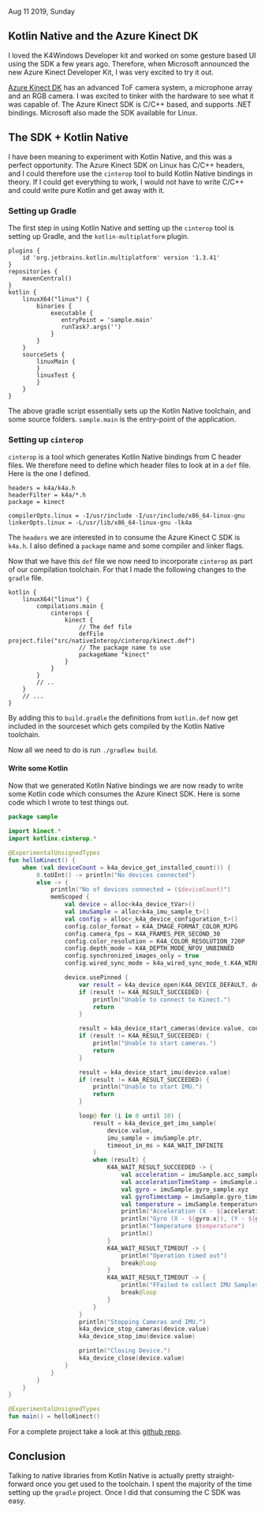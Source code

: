 Aug 11 2019, Sunday

## Kotlin Native and the Azure Kinect DK

I loved the K4Windows Developer kit and worked on some gesture based UI using the SDK a few years ago.
Therefore, when Microsoft announced the new Azure Kinect Developer Kit, I was very excited to try it out.

[Azure Kinect DK](https://azure.microsoft.com/en-us/services/kinect-dk/) has an advanced ToF camera system, a microphone array and an RGB camera. I was excited to tinker with the hardware to see what it was capable of. The Azure Kinect SDK is C/C++ based, and supports .NET bindings. Microsoft also made the SDK available for Linux. 

## The SDK + Kotlin Native

I have been meaning to experiment with Kotlin Native, and this was a perfect opportunity. The Azure Kinect SDK on Linux has C/C++ headers, and I could therefore use the `cinterop` tool to build Kotlin Native bindings in theory. If I could get everything to work, I would not have to write C/C++ and could write pure Kotlin and get away with it.

### Setting up Gradle

The first step in using Kotlin Native and setting up the `cinterop` tool is setting up Gradle, and the `kotlin-multiplatform` plugin.

```
plugins {
    id 'org.jetbrains.kotlin.multiplatform' version '1.3.41'
}
repositories {
    mavenCentral()
}
kotlin {
    linuxX64("linux") {
        binaries {
            executable {
               entryPoint = 'sample.main'
               runTask?.args('')
            }
        }
    }
    sourceSets {
        linuxMain {
        }
        linuxTest {
        }
    }
}
```

The above gradle script essentially sets up the Kotlin Native toolchain, and some source folders. `sample.main` is the entry-point of the application. 

### Setting up `cinterop`

`cinterop` is a tool which generates Kotlin Native bindings from C header files. We therefore need to define which header files to look at in a `def` file. Here is the one I defined.

```
headers = k4a/k4a.h
headerFilter = k4a/*.h
package = kinect

compilerOpts.linux = -I/usr/include -I/usr/include/x86_64-linux-gnu
linkerOpts.linux = -L/usr/lib/x86_64-linux-gnu -lk4a
```

The `headers` we are interested in to consume the Azure Kinect C SDK is `k4a.h`. I also defined a `package` name and some compiler and linker flags.

Now that we have this `def` file we now need to incorporate `cinterop` as part of our compilation toolchain. For that I made the following changes to the `gradle` file.

```
kotlin {    
    linuxX64("linux") {
        compilations.main {
            cinterops {
                kinect {
                    // The def file
                    defFile project.file("src/nativeInterop/cinterop/kinect.def")
                    // The package name to use
                    packageName "kinect"
                }
            }
        }
        // .. 
    }
    // ...
}
```

By adding this to `build.gradle` the definitions from `kotlin.def` now get included in the sourceset which gets compiled by the Kotlin Native toolchain.

Now all we need to do is run `./gradlew build`.

#### Write some Kotlin

Now that we generated Kotlin Native bindings we are now ready to write some Kotlin code which consumes the Azure Kinect SDK.
Here is some code which I wrote to test things out.

```kotlin
package sample

import kinect.*
import kotlinx.cinterop.*

@ExperimentalUnsignedTypes
fun helloKinect() {
    when (val deviceCount = k4a_device_get_installed_count()) {
        0.toUInt() -> println("No devices connected")
        else -> {
            println("No of devices connected = ($deviceCount)")
            memScoped {
                val device = alloc<k4a_device_tVar>()
                val imuSample = alloc<k4a_imu_sample_t>()
                val config = alloc<_k4a_device_configuration_t>()
                config.color_format = K4A_IMAGE_FORMAT_COLOR_MJPG
                config.camera_fps = K4A_FRAMES_PER_SECOND_30
                config.color_resolution = K4A_COLOR_RESOLUTION_720P
                config.depth_mode = K4A_DEPTH_MODE_NFOV_UNBINNED
                config.synchronized_images_only = true
                config.wired_sync_mode = k4a_wired_sync_mode_t.K4A_WIRED_SYNC_MODE_STANDALONE

                device.usePinned {
                    var result = k4a_device_open(K4A_DEVICE_DEFAULT, device.ptr)
                    if (result != K4A_RESULT_SUCCEEDED) {
                        println("Unable to connect to Kinect.")
                        return
                    }

                    result = k4a_device_start_cameras(device.value, config.ptr)
                    if (result != K4A_RESULT_SUCCEEDED) {
                        println("Unable to start cameras.")
                        return
                    }

                    result = k4a_device_start_imu(device.value)
                    if (result != K4A_RESULT_SUCCEEDED) {
                        println("Unable to start IMU.")
                        return
                    }

                    loop@ for (i in 0 until 10) {
                        result = k4a_device_get_imu_sample(
                            device.value,
                            imu_sample = imuSample.ptr,
                            timeout_in_ms = K4A_WAIT_INFINITE
                        )
                        when (result) {
                            K4A_WAIT_RESULT_SUCCEEDED -> {
                                val acceleration = imuSample.acc_sample.xyz
                                val accelerationTimeStamp = imuSample.acc_timestamp_usec
                                val gyro = imuSample.gyro_sample.xyz
                                val gyroTimestamp = imuSample.gyro_timestamp_usec
                                val temperature = imuSample.temperature
                                println("Acceleration (X - ${acceleration.x}), (Y - ${acceleration.y}), (Z - ${acceleration.z}) at $accelerationTimeStamp")
                                println("Gyro (X - ${gyro.x}), (Y - ${gyro.y}), (Z - ${gyro.z}) at $gyroTimestamp")
                                println("Temperature $temperature")
                                println()
                            }
                            K4A_WAIT_RESULT_TIMEOUT -> {
                                println("Operation timed out")
                                break@loop
                            }
                            K4A_WAIT_RESULT_TIMEOUT -> {
                                println("FFailed to collect IMU Samples")
                                break@loop
                            }
                        }
                    }
                    println("Stopping Cameras and IMU.")
                    k4a_device_stop_cameras(device.value)
                    k4a_device_stop_imu(device.value)

                    println("Closing Device.")
                    k4a_device_close(device.value)
                }
            }
        }
    }
}

@ExperimentalUnsignedTypes
fun main() = helloKinect()
```

For a complete project take a look at this [github repo](https://github.com/tikurahul/kotlin-native-kinect).

## Conclusion

Talking to native libraries from Kotlin Native is actually pretty straight-forward once you get used to the toolchain. 
I spent the majority of the time setting up the `gradle` project. Once I did that consuming the C SDK was easy.
